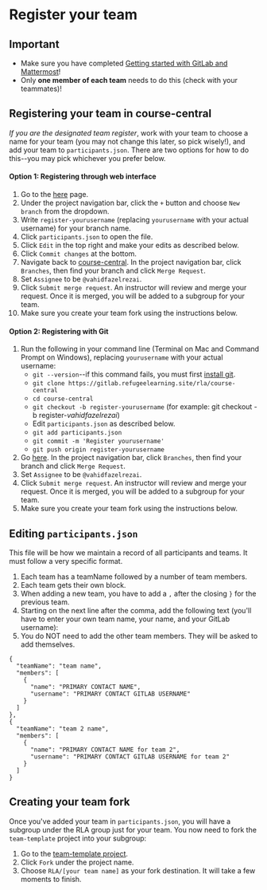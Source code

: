 # Register your team

## Important

* Make sure you have completed [Getting started with GitLab and Mattermost](onboarding.md)!
* Only **one member of each team** needs to do this (check with your teammates)!

## Registering your team in course-central

*If you are the designated team register*, work with your team to choose a name for your team (you may not change this later, so pick wisely!), and add your team to `participants.json`. There are two options for how to do this--you may pick whichever you prefer below.

#### Option 1: Registering through web interface

1. Go to the [here](https://gitlab.refugeelearning.site/rla/course-central) page.
2. Under the project navigation bar, click the `+` button and choose `New branch` from the dropdown.
3. Write `register-yourusername` (replacing `yourusername` with your actual username) for your branch name.
4. Click `participants.json` to open the file.
5. Click `Edit` in the top right and make your edits as described below.
6. Click `Commit changes` at the bottom.
7. Navigate back to [course-central](https://gitlab.refugeelearning.site/rla/course-central). In the project navigation bar, click `Branches`, then find your branch and click `Merge Request`.
8. Set `Assignee` to be `@vahidfazelrezai`.
9. Click `Submit merge request`. An instructor will review and merge your request. Once it is merged, you will be added to a subgroup for your team.
10. Make sure you create your team fork using the instructions below.

#### Option 2: Registering with Git

1. Run the following in your command line (Terminal on Mac and Command Prompt on Windows), replacing `yourusername` with your actual username:
    - `git --version`--if this command fails, you must first [install git](https://git-scm.com/book/en/v2/Getting-Started-Installing-Git).
    - `git clone https://gitlab.refugeelearning.site/rla/course-central`
    - `cd course-central`
    - `git checkout -b register-yourusername` (for example: git checkout -b register-*vahidfazelrezai*)
    - Edit `participants.json` as described below.
    - `git add participants.json`
    - `git commit -m 'Register yourusername'`
    - `git push origin register-yourusername`
2. Go [here](https://gitlab.refugeelearning.site/rla/course-central). In the project navigation bar, click `Branches`, then find your branch and click `Merge Request`.
3. Set `Assignee` to be `@vahidfazelrezai`.
4. Click `Submit merge request`. An instructor will review and merge your request. Once it is merged, you will be added to a subgroup for your team.
5. Make sure you create your team fork using the instructions below.

## Editing `participants.json`

This file will be how we maintain a record of all participants and teams. It must follow a very specific format.

1. Each team has a teamName followed by a number of team members.
2. Each team gets their own block.
3. When adding a new team, you have to add a `,` after the closing `}` for the previous team.
4. Starting on the next line after the comma, add the following text (you'll have to enter your own team name, your name, and your GitLab username):
5. You do NOT need to add the other team members. They will be asked to add themselves.

```
{
  "teamName": "team name",
  "members": [
    {
      "name": "PRIMARY CONTACT NAME",
      "username": "PRIMARY CONTACT GITLAB USERNAME"
    }
  ]
},
{
  "teamName": "team 2 name",
  "members": [
    {
      "name": "PRIMARY CONTACT NAME for team 2",
      "username": "PRIMARY CONTACT GITLAB USERNAME for team 2"
    }
  ]
}
```

## Creating your team fork

Once you've added your team in `participants.json`, you will have a subgroup under the RLA group just for your team. You now need to fork the `team-template` project into your subgroup:
1. Go to the [team-template project](https://gitlab.refugeelearning.site/rla/team-template).
2. Click `Fork` under the project name.
3. Choose `RLA/[your team name]` as your fork destination. It will take a few moments to finish.
